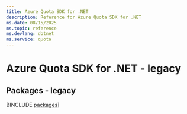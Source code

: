 ```yaml
---
title: Azure Quota SDK for .NET
description: Reference for Azure Quota SDK for .NET
ms.date: 08/15/2025
ms.topic: reference
ms.devlang: dotnet
ms.service: quota
---
```

# Azure Quota SDK for .NET - legacy
## Packages - legacy
[!INCLUDE [packages](quota-index.md)]